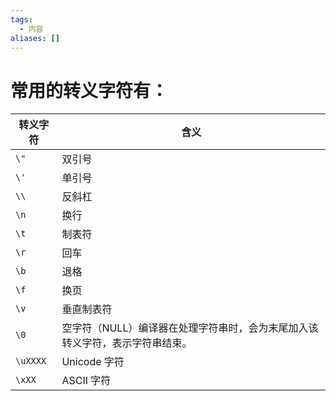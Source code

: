 ```yaml
---
tags:
  - 内容
aliases: []
---
```

# 常用的转义字符有：

 | 转义字符 | 含义                                                         |
 | -------- | ------------------------------------------------------------ |
 | `\"`     | 双引号                                                       |
 | `\'`     | 单引号                                                       |
 | `\\`     | 反斜杠                                                       |
 | `\n`     | 换行                                                         |
 | `\t`     | 制表符                                                       |
 | `\r`     | 回车                                                         |
 | `\b`     | 退格                                                         |
 | `\f`     | 换页                                                         |
 | `\v`     | 垂直制表符                                                   |
 | `\0`     | 空字符（NULL）编译器在处理字符串时，会为末尾加入该转义字符，表示字符串结束。 |
 | `\uXXXX` | Unicode 字符                                                 |
 | `\xXX`   | ASCII 字符                                                   |
